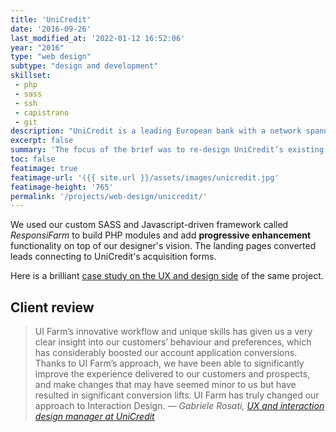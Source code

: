 ```yaml
---
title: 'UniCredit'
date: '2016-09-26'
last_modified_at: '2022-01-12 16:52:06'
year: "2016"
type: "web design"
subtype: "design and development"
skillset: 
 - php
 - sass
 - ssh
 - capistrano
 - git
description: "UniCredit is a leading European bank with a network spanning 50 markets. The brief was to re-design their landing pages for new customer acquisitions."
excerpt: false
summary: 'The focus of the brief was to re-design UniCredit’s existing online landing pages for new customer acquisitions. We designed and developed a fully responsive site with custom experiences for smartphone, tablet and desktop to replace the existing desktop-only landing pages.'
toc: false
featimage: true
featimage-url: '({{ site.url }}/assets/images/unicredit.jpg'
featimage-height: '765'
permalink: '/projects/web-design/unicredit/'
---
```

We used our custom SASS and Javascript-driven framework called _ResponsiFarm_ to build PHP modules and add **progressive enhancement** functionality on top of our designer's vision. The landing pages converted leads connecting to UniCredit's acquisition forms.

Here is a brilliant [case study on the UX and design side](https://silviamaggidesign.com/projects/unicredit-acquisition-landing-pages/) of the same project.

## Client review

> UI Farm’s innovative workflow and unique skills has given us a very clear insight into our customers’ behaviour and preferences, which has considerably boosted our account application conversions. Thanks to UI Farm’s approach, we have been able to significantly improve the experience delivered to our customers and prospects, and make changes that may have seemed minor to us but have resulted in significant conversion lifts. UI Farm has truly changed our approach to Interaction Design.
> <cite>— Gabriele Rosati, [UX and interaction design manager at UniCredit](https://www.linkedin.com/in/rosati/)</cite>